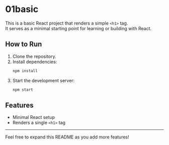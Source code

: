 
# 01basic

This is a basic React project that renders a simple `<h1>` tag.  
It serves as a minimal starting point for learning or building with React.

## How to Run

1. Clone the repository.
2. Install dependencies:
   ```bash
   npm install
   ```
3. Start the development server:
   ```bash
   npm start
   ```

## Features

- Minimal React setup
- Renders a single `<h1>` tag

---

Feel free to expand this README as you add more features!


